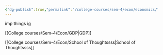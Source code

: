 ```yaml
---
{"dg-publish":true,"permalink":"/college-courses/sem-4/econ/economics/"}
---
```


imp things ig

[[College courses/Sem-4/Econ/GDP\|GDP]]

[[College courses/Sem-4/Econ/School of Thoughtssss\|School of Thoughtssss]]
